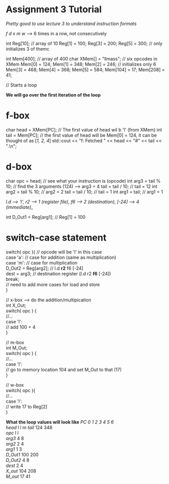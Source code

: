 # Assignment 3 Tutorial

*Pretty good to use lecture 3 to understand instruction formats*

*f d x m w* --> 6 times in a row, not consecutively

int Reg[10];                              // array of 10
Reg[1] = 100; Reg[3] = 200; Reg[5] = 300; // only initializes 3 of themc

int  Mem[400];                            // array of 400
char XMem[] = "llmass";                   // six opcodes in XMem
Mem[0] = 124; Mem[1] = 348; Mem[2] = 246; // initializes only 6
Mem[3] = 468; Mem[4] = 368; Mem[5] = 584; 
Mem[104] = 17; Mem[208] = 41;

// Starts a loop

__We will go over the first iteration of the loop__

# f-box
char head = XMem[PC];   // The first value of head wil b 'l' (from XMem)
int  tail = Mem[PC];    // the first value of head will be Mem[0] = 124, it can be thought of as [_1, 2, 4_]
std::cout << "f: Fetched " << head << "#" << tail << ".\n";

# d-box
char opc = head;                        // see what your instruction is (opcode)
int arg3 = tail % 10;                   // find the 3 arguments (124) --> arg3 = 4
tail = tail / 10;                       // tail = 12 
int arg2 = tail % 10;                   // arg2 = 2
tail = tail / 10;                       // tail = 1
int arg1 = tail;                        // arg1 = 1

*l.d --> 'l',   r2 --> 1 (register file),  f6 --> 2 (destination),  [-24] --> 4 (immediate)_*

int D_Out1 = Reg[arg1];                 // Reg[1] = 100

# switch-case statement  
switch( opc ){                          // opcode will be 'l' in this case  
    case 'a':                           // case for addition (same as multiplication)  
    case 'm':                           // case for multiplication  
        D_Out2 = Reg[arg2];             // l.d    __r2__  f6  [-24]  
        dest = arg3;                    // destination register (l.d    r2  __f6__  [-24])  
        break;  
    // need to add more cases for load and store  
}  

// x-box --> do the addition/multipication  
int X_Out;  
switch( opc ) {  
    //...  
    case 'l':  
        // add 100 + 4  
}  

// m-box  
int M_Out;  
switch( opc ) {  
    //...  
    case 'l':  
        // go to memory location 104 and set M_Out to that (17)  
}  

// w-box  
switch( opc ){  
    //...  
    case 'l':  
        // write 17 to Reg[2]  
}  

__What the loop values will look like__
_PC      0      1       2       3       4       5      6_  
_head_    l     l       m
_tail_    124   348  
_opc_     l     l  
_arg3_    4     8  
_arg2_    2     4  
_arg1_    1     3  
_D_Out1_  100   200  
_D_Out2_  4     8  
_dest_    2     4  
_X_out_   104   208  
_M_out_   17    41  
